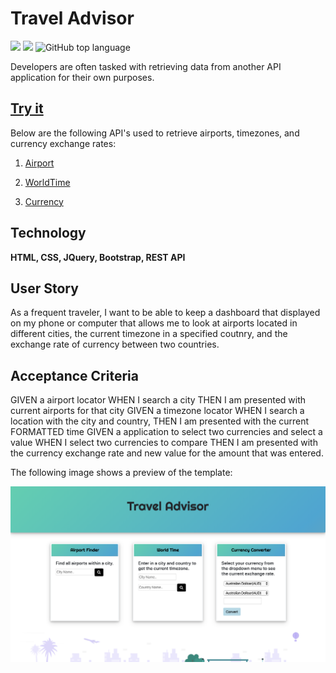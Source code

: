 # Travel Advisor
![](https://img.shields.io/badge/JavaScript-JS-blue)
![](https://img.shields.io/badge/jQuery-%24()-red)
![GitHub top language](https://img.shields.io/github/languages/top/lfernandez79/travelAdvisor?color=yellow&label=jQuery&logo=jquery)

Developers are often tasked with retrieving data from another API application for their own purposes. 

## [Try it](https://lfernandez79.github.io/travelAdvisor/)

Below are the following API's used to retrieve airports, timezones, and currency exchange rates:

1. [Airport](https://airport-info.p.rapidapi.com/airport?iata=) 

2. [WorldTime](https://rapidapi.com/brianiswu/api/world-time2)

3. [Currency](https://rapidapi.com/natkapral/api/currency-converter5)

## Technology
**HTML, CSS, JQuery, Bootstrap, REST API**

## User Story

As a frequent traveler, I want to be able to keep a dashboard that displayed on my phone or computer that allows me to look at airports located in different cities, the current timezone in a specified coutnry, and the exchange rate of currency between two countries.

## Acceptance Criteria

GIVEN a airport locator
WHEN I search a city
THEN I am presented with current airports for that city
GIVEN a timezone locator
WHEN I search a location with the city and country, 
THEN I am presented with the current FORMATTED time
GIVEN a application to select two currencies and select a value
WHEN I select two currencies to compare
THEN I am presented with the currency exchange rate and new value for the amount that was entered.

The following image shows a preview of the template:

![Travel Advisor Preview](./airPlane/preview.png)
